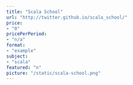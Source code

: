 ```yaml
---
title: "Scala School"
url: "http://twitter.github.io/scala_school/"
price: 
- "0"
pricePerPeriod: 
- "n/a"
format: 
- "example"
subject: 
- "scala"
featured: "n"
picture: "/static/scala-school.png"
---
```

